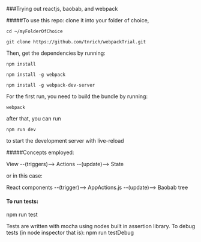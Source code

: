 ###Trying out reactjs, baobab, and webpack

#####To use this repo:
clone it into your folder of choice,

	cd ~/myFolderOfChoice

	git clone https://github.com/tnrich/webpackTrial.git

Then, get the dependencies by running:

	npm install

	npm install -g webpack 
	
	npm install -g webpack-dev-server

For the first run, you need to build the bundle by running:

	webpack

after that, you can run 

	npm run dev

to start the development server with live-reload

#####Concepts employed:

View --(triggers)--> Actions --(update)--> State

or in this case: 

React components --(trigger)--> AppActions.js --(update)--> Baobab tree


#### To run tests:
npm run test

Tests are written with mocha using nodes built in assertion library.
To debug tests (in node inspector that is): npm run testDebug

